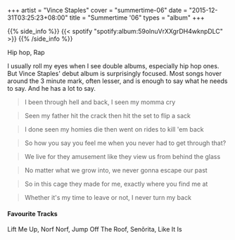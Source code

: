 +++
artist = "Vince Staples"
cover = "summertime-06"
date = "2015-12-31T03:25:23+08:00"
title = "Summertime '06"
types = "album"
+++

{{% side_info %}}
{{< spotify "spotify:album:59olnuVrXXgrDH4wknpDLC" >}}
{{% /side_info %}}

Hip hop, Rap

I usually roll my eyes when I see double albums, especially hip hop ones. But Vince Staples' debut album is surprisingly focused.  Most songs hover around the 3 minute mark, often lesser, and is enough to say what he needs to say. And he has a lot to say.

>I been through hell and back, I seen my momma cry

>Seen my father hit the crack then hit the set to flip a sack

>I done seen my homies die then went on rides to kill 'em back

>So how you say you feel me when you never had to get through that?

>We live for they amusement like they view us from behind the glass

>No matter what we grow into, we never gonna escape our past

>So in this cage they made for me, exactly where you find me at

>Whether it's my time to leave or not, I never turn my back

#### Favourite Tracks

Lift Me Up, Norf Norf, Jump Off The Roof, Senõrita, Like It Is
